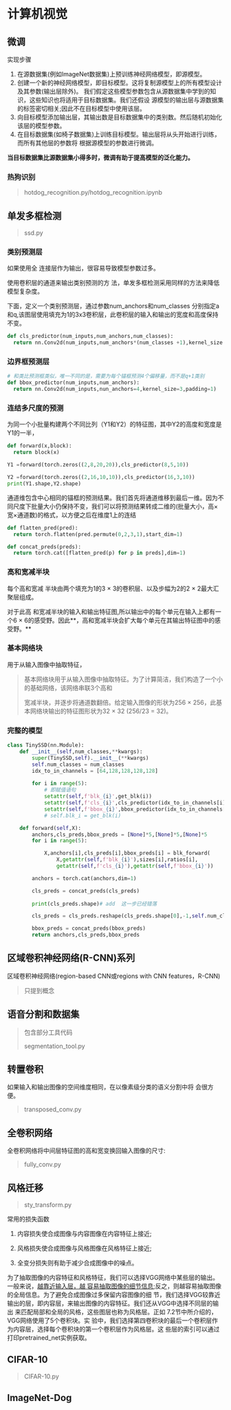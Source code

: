 # 计算机视觉

## 微调

实现步骤

1. 在源数据集(例如ImageNet数据集)上预训练神经网络模型，即源模型。
2. 创建一个新的神经网络模型，即目标模型。这将复制源模型上的所有模型设计及其参数(输出层除外)。 我们假定这些模型参数包含从源数据集中学到的知识，这些知识也将适用于目标数据集。我们还假设 源模型的输出层与源数据集的标签密切相关;因此不在目标模型中使用该层。
3. 向目标模型添加输出层，其输出数是目标数据集中的类别数。然后随机初始化该层的模型参数。
4. 在目标数据集(如椅子数据集)上训练目标模型。输出层将从头开始进行训练，而所有其他层的参数将 根据源模型的参数进行微调。

**当目标数据集比源数据集小得多时，微调有助于提高模型的泛化能力。**

### 热狗识别

> hotdog_recognition.py/hotdog_recognition.ipynb





## 单发多框检测

> ssd.py

### 类别预测层

如果使用全 连接层作为输出，很容易导致模型参数过多。

使用卷积层的通道来输出类别预测的方 法，单发多框检测采用同样的方法来降低模型复杂度。

下面，定义一个类别预测层，通过参数num_anchors和num_classes 分别指定a和q,该图层使用填充为1的3x3卷积层，此卷积层的输入和输出的宽度和高度保持不变。

```python
def cls_predictor(num_inputs,num_anchors,num_classes):
  return nn.Conv2d(num_inputs,num_anchors*(num_classes +1),kernel_size = 3,padding=1)

```



### 边界框预测层

```python
# 和类比预测框类似，唯一不同的是，需要为每个锚框预测4个偏移量，而不是q+1类别
def bbox_predictor(num_inputs,num_anchors):
  return nn.Conv2d(num_inputs,nun_anchors=4,kernel_size=3,padding=1)
```





### 连结多尺度的预测

为同一个小批量构建两个不同比列（Y1和Y2）的特征图，其中Y2的高度和宽度是Y1的一半，

```python
def forward(x,block):
  return block(x)

Y1 =forward(torch.zeros((2,8,20,20)),cls_predictor(8,5,10))

Y2 =forward(torch.zeros((2,16,10,10)),cls_predictor(16,3,10))
print(Y1.shape,Y2.shape)
```





通道维包含中心相同的锚框的预测结果。我们首先将通道维移到最后一维。因为不同尺度下批量大小仍保持不变，我们可以将预测结果转成二维的(批量大小，高×宽×通道数)的格式，以方便之后在维度1上的连结

```python
def flatten_pred(pred):
  return torch.flatten(pred.permute(0,2,3,1),start_dim=1)

def concat_preds(preds):
  return torch.cat([flatten_pred(p) for p in preds],dim=1)


```



### 高和宽减半块

每个高和宽减 半块由两个填充为1的3 × 3的卷积层、以及步幅为2的2 × 2最大汇聚层组成。



对于此高 和宽减半块的输入和输出特征图,所以输出中的每个单元在输入上都有一 个6 × 6的感受野。因此**，高和宽减半块会扩大每个单元在其输出特征图中的感受野。**



### 基本网络块

用于从输入图像中抽取特征，

> 基本网络块用于从输入图像中抽取特征。为了计算简洁，我们构造了一个小的基础网络，该网络串联3个高和
>
> 宽减半块，并逐步将通道数翻倍。给定输入图像的形状为256 × 256，此基本网络块输出的特征图形状为32 × 32 (256/23 = 32)。



### 完整的模型

```python
class TinySSD(nn.Module):
    def __init__(self,num_classes,**kwargs):
        super(TinySSD,self).__init__(**kwargs)
        self.num_classes = num_classes
        idx_to_in_channels = [64,128,128,128,128]
        
        for i in range(5):
            # 即赋值语句
            setattr(self,f'blk_{i}',get_blk(i))
            setattr(self,f'cls_{i}',cls_predictor(idx_to_in_channels[i],num_anchors,num_classes))
            setattr(self,f'bbox_{i}',bbox_predictor(idx_to_in_channels[i],num_anchors))
            # self.blk_i = get_blk(i)

    def forward(self,X):
        anchors,cls_preds,bbox_preds = [None]*5,[None]*5,[None]*5
        for i in range(5):

            X,anchors[i],cls_preds[i],bbox_preds[i] = blk_forward(
                X,getattr(self,f'blk_{i}'),sizes[i],ratios[i],
                getattr(self,f'cls_{i}'),getattr(self,f'bbox_{i}'))

        anchors = torch.cat(anchors,dim=1)

        cls_preds = concat_preds(cls_preds)
        
        print(cls_preds.shape)# add  这一步已经错落

        cls_preds = cls_preds.reshape(cls_preds.shape[0],-1,self.num_classes+1)

        bbox_preds = concat_preds(bbox_preds)
        return anchors,cls_preds,bbox_preds

```





## 区域卷积神经网络(R-CNN)系列

区域卷积神经网络(region-based CNN或regions with CNN features，R-CNN)

> 只提到概念



## 语音分割和数据集

> 包含部分工具代码
>
> segmentation_tool.py





## 转置卷积

如果输入和输出图像的空间维度相同，在以像素级分类的语义分割中将 会很方便。



> transposed_conv.py





## 全卷积网络

全卷积网络将中间层特征图的高和宽变换回输入图像的尺寸:

> fully_conv.py





## 风格迁移

> sty_transform.py

常用的损失函数

1. 内容损失使合成图像与内容图像在内容特征上接近;

2. ⻛格损失使合成图像与⻛格图像在⻛格特征上接近;
3. 全变分损失则有助于减少合成图像中的噪点。







为了抽取图像的内容特征和⻛格特征，我们可以选择VGG网络中某些层的输出。一般来说，<u>越靠近输入层，越 容易抽取图像的细节信息</u>;反之，则越容易抽取图像的全局信息。为了避免合成图像过多保留内容图像的细 节，我们选择VGG较靠近输出的层，即内容层，来输出图像的内容特征。我们还从VGG中选择不同层的输出 来匹配局部和全局的⻛格，这些图层也称为⻛格层。正如 7.2节中所介绍的，VGG网络使用了5个卷积块。实 验中，我们选择第四卷积块的最后一个卷积层作为内容层，选择每个卷积块的第一个卷积层作为⻛格层。这 些层的索引可以通过打印pretrained_net实例获取。







## CIFAR-10 

> CIFAR-10.py



## ImageNet-Dog 

